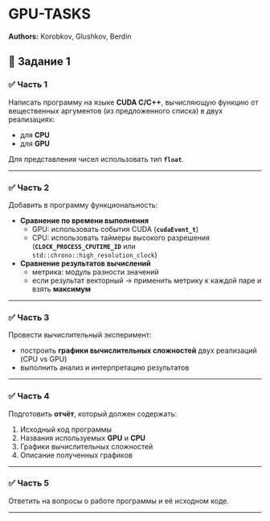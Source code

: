 # GPU-TASKS  

**Authors:** Korobkov, Glushkov, Berdin  

## 📌 Задание 1  

### ✅ Часть 1  
Написать программу на языке **CUDA C/C++**, вычисляющую функцию от вещественных аргументов (из предложенного списка) в двух реализациях:  
- для **CPU**  
- для **GPU**  

Для представления чисел использовать тип **`float`**.  

---

### ✅ Часть 2  
Добавить в программу функциональность:  
- **Сравнение по времени выполнения**  
  - GPU: использовать события CUDA (**`cudaEvent_t`**)  
  - CPU: использовать таймеры высокого разрешения (**`CLOCK_PROCESS_CPUTIME_ID`** или `std::chrono::high_resolution_clock`)  
- **Сравнение результатов вычислений**  
  - метрика: модуль разности значений  
  - если результат векторный → применить метрику к каждой паре и взять **максимум**  

---

### ✅ Часть 3  
Провести вычислительный эксперимент:  
- построить **графики вычислительных сложностей** двух реализаций (CPU vs GPU)  
- выполнить анализ и интерпретацию результатов  

---

### ✅ Часть 4  
Подготовить **отчёт**, который должен содержать:  
1. Исходный код программы  
2. Названия используемых **GPU** и **CPU**  
3. Графики вычислительных сложностей  
4. Описание полученных графиков  

---

### ✅ Часть 5  
Ответить на вопросы о работе программы и её исходном коде.  

---
